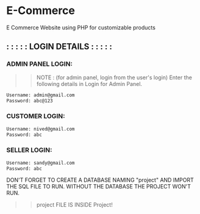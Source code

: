 # E-Commerce
E Commerce Website using PHP for customizable products


##                         : : : : : LOGIN DETAILS : : : : : 

### ADMIN PANEL LOGIN:

>> NOTE : (for admin panel, login from the user's login)
>>Enter the following details in Login for Admin Panel.

```sh
Username: admin@gmail.com
Password: abc@123
```
### CUSTOMER LOGIN:
```sh
Username: nived@gmail.com
Password: abc
```
### SELLER LOGIN:
```sh
Username: sandy@gmail.com
Password: abc
```
DON'T FORGET TO CREATE A DATABASE NAMING "project" AND IMPORT THE SQL FILE TO RUN.
WITHOUT THE DATABASE THE PROJECT WON'T RUN.

>>project FILE IS INSIDE Project!
